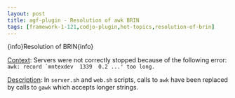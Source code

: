 ```yaml
---
layout: post
title: agf-plugin - Resolution of awk BRIN
tags: [framework-1-121,codjo-plugin,hot-topics,resolution-of-brin]
---
```

{info}Resolution of BRIN{info}

<u>Context</u>: 
Servers were not correctly stopped because of the following error:
```awk: record `mntexdev  1339  0.2 ...' too long.```

<u>Description</u>: 
In ```server.sh``` and ```web.sh``` scripts, calls to ```awk``` have been replaced by calls to ```gawk``` which accepts longer strings.